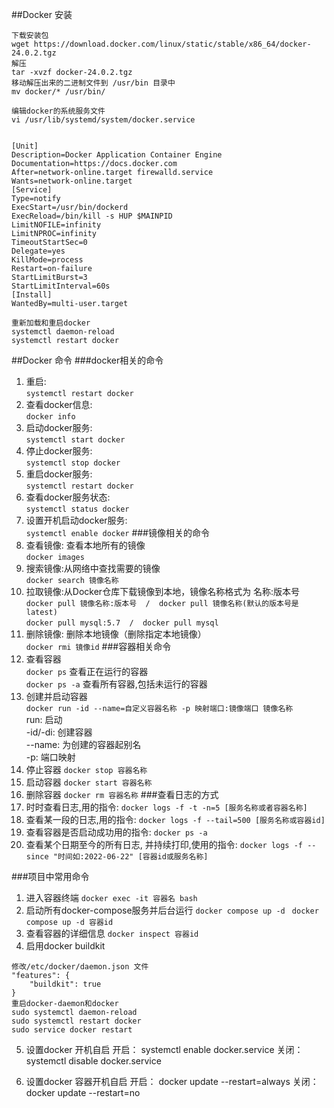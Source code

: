 ##Docker 安装
```
下载安装包
wget https://download.docker.com/linux/static/stable/x86_64/docker-24.0.2.tgz
解压
tar -xvzf docker-24.0.2.tgz
移动解压出来的二进制文件到 /usr/bin 目录中
mv docker/* /usr/bin/

编辑docker的系统服务文件
vi /usr/lib/systemd/system/docker.service


[Unit]
Description=Docker Application Container Engine
Documentation=https://docs.docker.com
After=network-online.target firewalld.service
Wants=network-online.target
[Service]
Type=notify
ExecStart=/usr/bin/dockerd
ExecReload=/bin/kill -s HUP $MAINPID
LimitNOFILE=infinity
LimitNPROC=infinity
TimeoutStartSec=0
Delegate=yes
KillMode=process
Restart=on-failure
StartLimitBurst=3
StartLimitInterval=60s
[Install]
WantedBy=multi-user.target

重新加载和重启docker
systemctl daemon-reload
systemctl restart docker
```




##Docker 命令
###docker相关的命令
1. 重启:  
`systemctl restart docker`
2. 查看docker信息:  
`docker info`
3. 启动docker服务:  
`systemctl start docker`
4. 停止docker服务:  
`systemctl stop docker`
5. 重启docker服务:  
`systemctl restart docker`
6. 查看docker服务状态:  
`systemctl status docker`
7. 设置开机启动docker服务:  
`systemctl enable docker`
###镜像相关的命令
1. 查看镜像: 查看本地所有的镜像  
`docker images`
2. 搜索镜像:从网络中查找需要的镜像  
`docker search 镜像名称`
3. 拉取镜像:从Docker仓库下载镜像到本地，镜像名称格式为 名称:版本号  
`docker pull 镜像名称:版本号  /  docker pull 镜像名称(默认的版本号是latest)`  
`docker pull mysql:5.7  /  docker pull mysql`
4. 删除镜像: 删除本地镜像（删除指定本地镜像）  
`docker rmi 镜像id`
###容器相关命令
1. 查看容器  
`docker ps` 查看正在运行的容器  
`docker ps -a` 查看所有容器,包括未运行的容器
2. 创建并启动容器  
`docker run -id --name=自定义容器名称 -p 映射端口:镜像端口 镜像名称`  
run: 启动  
-id/-di:  创建容器  
--name:  为创建的容器起别名  
-p: 端口映射  
3. 停止容器
`docker stop 容器名称`
4. 启动容器
`docker start 容器名称`
5. 删除容器
`docker rm 容器名称`
###查看日志的方式
1. 时时查看日志,用的指令: 
`docker logs -f -t -n=5 [服务名称或者容器名称]`
2. 查看某一段的日志,用的指令: 
`docker logs -f --tail=500 [服务名称或容器id]`
3. 查看容器是否启动成功用的指令: 
`docker ps -a`
4. 查看某个日期至今的所有日志, 并持续打印,使用的指令: 
`docker logs -f --since "时间如:2022-06-22" [容器id或服务名称]`
   


###项目中常用命令
1. 进入容器终端
`docker exec -it 容器名 bash`
2. 启动所有docker-compose服务并后台运行
`docker compose up -d ` 
`docker compose up -d 容器id`
3. 查看容器的详细信息
`docker inspect 容器id`
4. 启用docker buildkit
```	
修改/etc/docker/daemon.json 文件
"features": {
    "buildkit": true
}
重启docker-daemon和docker
sudo systemctl daemon-reload
sudo systemctl restart docker
sudo service docker restart
```

5. 设置docker 开机自启
开启： systemctl enable docker.service
关闭： systemctl disable docker.service

6. 设置docker 容器开机自启
开启： docker update --restart=always  <CONTAINER ID>
关闭： docker update --restart=no <CONTAINER ID>